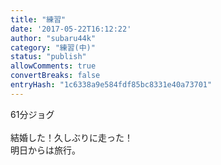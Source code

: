 ```yaml
---
title: "練習"
date: '2017-05-22T16:12:22'
author: "subaru44k"
category: "練習(中)"
status: "publish"
allowComments: true
convertBreaks: false
entryHash: "1c6338a9e584fdf85bc8331e40a73701"
---
```

61分ジョグ<br>
<br>
結婚した！久しぶりに走った！<br>
明日からは旅行。
